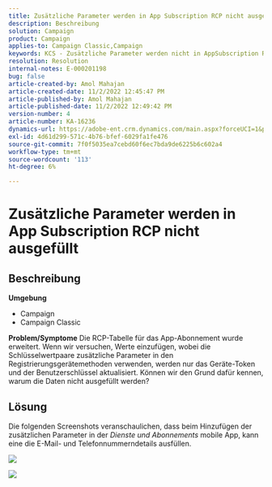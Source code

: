```yaml
---
title: Zusätzliche Parameter werden in App Subscription RCP nicht ausgefüllt
description: Beschreibung
solution: Campaign
product: Campaign
applies-to: Campaign Classic,Campaign
keywords: KCS - Zusätzliche Parameter werden nicht in AppSubscription Rcp ACC ausgefüllt
resolution: Resolution
internal-notes: E-000201198
bug: false
article-created-by: Amol Mahajan
article-created-date: 11/2/2022 12:45:47 PM
article-published-by: Amol Mahajan
article-published-date: 11/2/2022 12:49:42 PM
version-number: 4
article-number: KA-16236
dynamics-url: https://adobe-ent.crm.dynamics.com/main.aspx?forceUCI=1&pagetype=entityrecord&etn=knowledgearticle&id=6e46d644-ac5a-ed11-9561-6045bd006a22
exl-id: 4d61d299-571c-4b76-bfef-6029fa1fe476
source-git-commit: 7f0f5035ea7cebd60f6ec7bda9de6225b6c602a4
workflow-type: tm+mt
source-wordcount: '113'
ht-degree: 6%

---
```


# Zusätzliche Parameter werden in App Subscription RCP nicht ausgefüllt

## Beschreibung

<b>Umgebung</b>
- Campaign
- Campaign Classic

<b>Problem/Symptome</b>
Die RCP-Tabelle für das App-Abonnement wurde erweitert. Wenn wir versuchen, Werte einzufügen, wobei die Schlüsselwertpaare zusätzliche Parameter in den Registrierungsgerätemethoden verwenden, werden nur das Geräte-Token und der Benutzerschlüssel aktualisiert. Können wir den Grund dafür kennen, warum die Daten nicht ausgefüllt werden?


## Lösung


Die folgenden Screenshots veranschaulichen, dass beim Hinzufügen der zusätzlichen Parameter in der *Dienste und Abonnements* mobile App, kann eine die E-Mail- und Telefonnummerndetails ausfüllen.



![](assets/bc1c5473-4bd0-ec11-a7b5-00224809c556.png)



![](assets/ddd78ad4-4bd0-ec11-a7b5-00224809c556.png)
